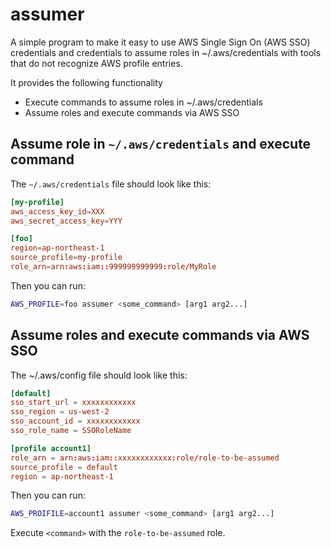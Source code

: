 # assumer

A simple program to make it easy to use AWS Single Sign On (AWS SSO) credentials and credentials to assume roles in ~/.aws/credentials with tools that do not recognize AWS profile entries.

It provides the following functionality
- Execute commands to assume roles in ~/.aws/credentials
- Assume roles and execute commands via AWS SSO

## Assume role in `~/.aws/credentials` and execute command

The `~/.aws/credentials` file should look like this:
```toml
[my-profile]
aws_access_key_id=XXX
aws_secret_access_key=YYY

[foo]
region=ap-northeast-1
source_profile=my-profile
role_arn=arn:aws:iam::999999999999:role/MyRole
```

Then you can run:
```bash
AWS_PROFILE=foo assumer <some_command> [arg1 arg2...]
```

## Assume roles and execute commands via AWS SSO

The ~/.aws/config file should look like this:
```toml
[default]
sso_start_url = xxxxxxxxxxxx
sso_region = us-west-2
sso_account_id = xxxxxxxxxxxx
sso_role_name = SSORoleName

[profile account1]
role_arn = arn:aws:iam::xxxxxxxxxxxx:role/role-to-be-assumed
source_profile = default
region = ap-northeast-1
```

Then you can run:
```bash
AWS_PROIFILE=account1 assumer <some_command> [arg1 arg2...]
```
Execute `<command>` with the `role-to-be-assumed` role.
